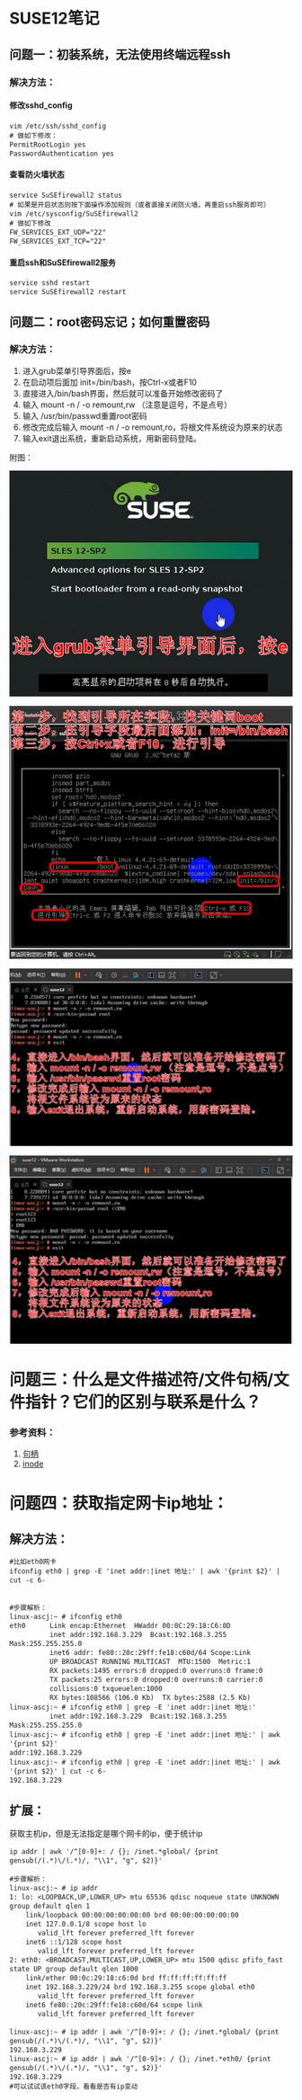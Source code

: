 # SUSE12笔记

## 问题一：初装系统，无法使用终端远程ssh

### 解决方法：

#### 修改sshd_config

```shell
vim /etc/ssh/sshd_config
# 做如下修改：
PermitRootLogin yes
PasswordAuthentication yes
```

#### 查看防火墙状态

```shell
service SuSEfirewall2 status
# 如果是开启状态则按下面操作添加规则（或者直接关闭防火墙，再重启ssh服务即可）
vim /etc/sysconfig/SuSEfirewall2
# 做如下修改
FW_SERVICES_EXT_UDP="22"
FW_SERVICES_EXT_TCP="22"
```

#### 重启ssh和SuSEfirewall2服务

```shell
service sshd restart
service SuSEfirewall2 restart
```

## 问题二：root密码忘记；如何重置密码

### 解决方法：

1. 进入grub菜单引导界面后，按e
2. 在启动项后面加 init=/bin/bash，按Ctrl-x或者F10
3. 直接进入/bin/bash界面，然后就可以准备开始修改密码了
4. 输入 mount -n / -o remount,rw （注意是逗号，不是点号）
5. 输入 /usr/bin/passwd重置root密码
6. 修改完成后输入 mount -n / -o remount,ro，将根文件系统设为原来的状态
7. 输入exit退出系统，重新启动系统，用新密码登陆。

附图：

![suse重置密码0](https://github.com/itwhs/suse/blob/main/Saved%20Pictures/%E9%87%8D%E7%BD%AEsuse%E5%AF%86%E7%A0%810.png)

![重置suse密码1](https://github.com/itwhs/suse/blob/main/Saved%20Pictures/%E9%87%8D%E7%BD%AEsuse%E5%AF%86%E7%A0%811.png)

![重置suse密码2a](https://github.com/itwhs/suse/blob/main/Saved%20Pictures/%E9%87%8D%E7%BD%AEsuse%E5%AF%86%E7%A0%812a.png)

![重置suse密码2b](https://github.com/itwhs/suse/blob/main/Saved%20Pictures/%E9%87%8D%E7%BD%AEsuse%E5%AF%86%E7%A0%812b.png)

# 问题三：什么是文件描述符/文件句柄/文件指针？它们的区别与联系是什么？

### 参考资料：

1. [句柄](https://www.jianshu.com/p/ad879061edb2)
2. [inode](https://www.jianshu.com/p/d60a2b44e78e)

# 问题四：获取指定网卡ip地址：

## 解决方法：

```shell
#比如eth0网卡
ifconfig eth0 | grep -E 'inet addr:|inet 地址:' | awk '{print $2}' | cut -c 6-


#步骤解析：
linux-ascj:~ # ifconfig eth0
eth0      Link encap:Ethernet  HWaddr 00:0C:29:18:C6:0D  
          inet addr:192.168.3.229  Bcast:192.168.3.255  Mask:255.255.255.0
          inet6 addr: fe80::20c:29ff:fe18:c60d/64 Scope:Link
          UP BROADCAST RUNNING MULTICAST  MTU:1500  Metric:1
          RX packets:1495 errors:0 dropped:0 overruns:0 frame:0
          TX packets:25 errors:0 dropped:0 overruns:0 carrier:0
          collisions:0 txqueuelen:1000 
          RX bytes:108566 (106.0 Kb)  TX bytes:2588 (2.5 Kb)
linux-ascj:~ # ifconfig eth0 | grep -E 'inet addr:|inet 地址:' 
          inet addr:192.168.3.229  Bcast:192.168.3.255  Mask:255.255.255.0
linux-ascj:~ # ifconfig eth0 | grep -E 'inet addr:|inet 地址:' | awk '{print $2}' 
addr:192.168.3.229
linux-ascj:~ # ifconfig eth0 | grep -E 'inet addr:|inet 地址:' | awk '{print $2}' | cut -c 6-
192.168.3.229
```

## 扩展：

获取主机ip，但是无法指定是哪个网卡的ip，便于统计ip

```shell
ip addr | awk '/^[0-9]+: / {}; /inet.*global/ {print gensub(/(.*)\/(.*)/, "\\1", "g", $2)}'

#步骤解析：
linux-ascj:~ # ip addr
1: lo: <LOOPBACK,UP,LOWER_UP> mtu 65536 qdisc noqueue state UNKNOWN group default qlen 1
    link/loopback 00:00:00:00:00:00 brd 00:00:00:00:00:00
    inet 127.0.0.1/8 scope host lo
       valid_lft forever preferred_lft forever
    inet6 ::1/128 scope host 
       valid_lft forever preferred_lft forever
2: eth0: <BROADCAST,MULTICAST,UP,LOWER_UP> mtu 1500 qdisc pfifo_fast state UP group default qlen 1000
    link/ether 00:0c:29:18:c6:0d brd ff:ff:ff:ff:ff:ff
    inet 192.168.3.229/24 brd 192.168.3.255 scope global eth0
       valid_lft forever preferred_lft forever
    inet6 fe80::20c:29ff:fe18:c60d/64 scope link 
       valid_lft forever preferred_lft forever

linux-ascj:~ # ip addr | awk '/^[0-9]+: / {}; /inet.*global/ {print gensub(/(.*)\/(.*)/, "\\1", "g", $2)}'
192.168.3.229
linux-ascj:~ # ip addr | awk '/^[0-9]+: / {}; /inet.*eth0/ {print gensub(/(.*)\/(.*)/, "\\1", "g", $2)}'
192.168.3.229
#可以试试该eth0字段，看看是否有ip变动
```

